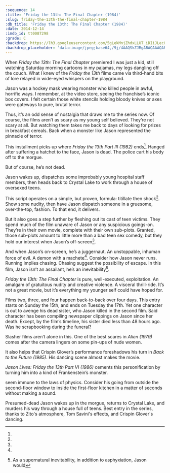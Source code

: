 ```yaml
---
:sequence: 14
:title: 'Friday the 13th: The Final Chapter (1984)'
:slug: friday-the-13th-the-final-chapter-1984
:db_title: 'Friday the 13th: The Final Chapter (1984)'
:date: 2014-12-14
:imdb_id: tt0087298
:grade: C
:backdrop: https://lh3.googleusercontent.com/5gLekMnjZhdxLLUT_iDIiJLecHFklEePTQjRnythR4PZCXyvSrASuQL7fPWztHBLW06oXWKZjrCR=w1000-l75-rj
:backdrop_placeholder: 'data:image/jpeg;base64,/9j/4AAQSkZJRgABAQAAAQABAAD/2wCEACgcHiMeGSgjISMtKygwPGRBPDc3PHtYXUlkkYCZlo+AjIqgtObDoKrarYqMyP/L2u71////m8H////6/+b9//gBKy0tPDU8dkFBdvilgKX4+Pj4+Pj4+Pj47Oz4+Pj4+Oz47Oz47Pjs+Pjs+Pjs7Ozs+Ozs7Pj4+Ozs+Oz4+Ozs7P/AABEIAAsAFAMBIgACEQEDEQH/xAAXAAEAAwAAAAAAAAAAAAAAAAADAAIF/8QAHhAAAQMEAwAAAAAAAAAAAAAAAQACERIhMVEEEyL/xAAVAQEBAAAAAAAAAAAAAAAAAAABAv/EABQRAQAAAAAAAAAAAAAAAAAAAAD/2gAMAwEAAhEDEQA/AMltnyRKfkFtDQD6yjxMbVntHVVF4yggcZcTsyolpGlFQf/Z'
---
```


When _Friday the 13th: The Final Chapter_ premiered I was just a kid, still watching Saturday morning cartoons in my pajamas, my legs dangling off the couch. What I knew of the _Friday the 13th_ films came via third-hand bits of lore relayed in wide-eyed whispers on the playground.

Jason was a hockey mask wearing monster who killed people in awful, horrific ways. I remember, at the video store, seeing the franchise’s iconic box covers. I felt certain those white stencils holding bloody knives or axes were gateways to pure, brutal terror.

Thus, it’s an odd sense of nostalgia that draws me to the series now. Of course, the films aren’t as scary as my young self believed. They’re not scary at all. But watching them takes me back to days of looking for prizes in breakfast cereals. Back when a monster like Jason represented the pinnacle of terror.

This installment picks up where _Friday the 13th Part III (1982)_ ends[^1]. Hanged after suffering a hatchet to the face, Jason is dead. The police cart his body off to the morgue.

But of course, he’s not dead.

Jason wakes up, dispatches some improbably young hospital staff members, then heads back to Crystal Lake to work through a house of oversexed teens.

This script operates on a simple, but proven, formula: titillate then shock[^2]. Show some nudity, then have Jason dispatch someone in a gruesome, over-the-top, fashion. To that end, it delivers.

But it also goes a step further by fleshing out its cast of teen victims. They spend much of the film unaware of Jason or any suspicious goings-on. They’re in their own movie, complete with their own sub-plots. Granted, those sub-plots amount to little more than a bad teen sex comedy, but they hold our interest when Jason’s off-screen[^3].

And when Jason’s on-screen, he’s a juggernaut. An unstoppable, inhuman force of evil. A demon with a machete[^4]. Consider how Jason never runs. Running implies chasing. Chasing suggest the possibility of escape. In this film, Jason isn’t an assailant, he’s an inevitability[^5].

_Friday the 13th: The Final Chapter_ is pure, well-executed, exploitation. An amalgam of gratuitous nudity and creative violence. A visceral thrill-ride. It’s not a great movie, but it’s everything my younger self could have hoped for.

[^1]:

  Films two, three, and four happen back-to-back over four days. This entry starts on Sunday the 15th, and ends on Tuesday the 17th. Yet one character is out to avenge his dead sister, who Jason killed in the second film. Said character has been compiling newspaper clippings on Jason since her death. Except, by the film’s timeline, his sister died less than 48 hours ago. Was he scrapbooking during the funeral?

[^2]:

  Slasher films aren’t alone in this. One of the best scares in _Alien (1979)_ comes after the camera lingers on some pin-ups of nude women.

[^3]:

  It also helps that Crispin Glover’s performance foreshadows his turn in _Back to the Future (1985)_. His dancing scene almost makes the movie.

[^4]:

  _Jason Lives: Friday the 13th Part VI (1986)_ cements this personification by turning him into a kind of Frankenstein’s monster.

[^5]: As a supernatural inevitability, in addition to asphyxiation, Jason would

seem immune to the laws of physics. Consider his going from outside the
second-floor window to inside the first-floor kitchen in a matter of seconds
without making a sound.

Presumed-dead Jason wakes up in the morgue, returns to Crystal Lake, and murders his way through a house full of teens. Best entry in the series, thanks to Zito's atmosphere, Tom Savini's effects, and Crispin Glover's dancing.
